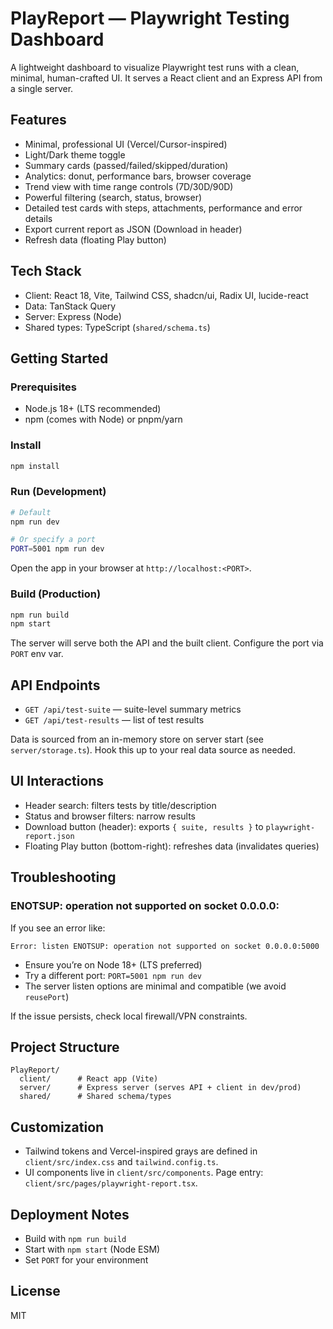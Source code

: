 # PlayReport — Playwright Testing Dashboard

A lightweight dashboard to visualize Playwright test runs with a clean, minimal, human-crafted UI. It serves a React client and an Express API from a single server.

## Features

- Minimal, professional UI (Vercel/Cursor-inspired)
- Light/Dark theme toggle
- Summary cards (passed/failed/skipped/duration)
- Analytics: donut, performance bars, browser coverage
- Trend view with time range controls (7D/30D/90D)
- Powerful filtering (search, status, browser)
- Detailed test cards with steps, attachments, performance and error details
- Export current report as JSON (Download in header)
- Refresh data (floating Play button)

## Tech Stack

- Client: React 18, Vite, Tailwind CSS, shadcn/ui, Radix UI, lucide-react
- Data: TanStack Query
- Server: Express (Node)
- Shared types: TypeScript (`shared/schema.ts`)

## Getting Started

### Prerequisites

- Node.js 18+ (LTS recommended)
- npm (comes with Node) or pnpm/yarn

### Install

```bash
npm install
```

### Run (Development)

```bash
# Default
npm run dev

# Or specify a port
PORT=5001 npm run dev
```

Open the app in your browser at `http://localhost:<PORT>`.

### Build (Production)

```bash
npm run build
npm start
```

The server will serve both the API and the built client. Configure the port via `PORT` env var.

## API Endpoints

- `GET /api/test-suite` — suite-level summary metrics
- `GET /api/test-results` — list of test results

Data is sourced from an in-memory store on server start (see `server/storage.ts`). Hook this up to your real data source as needed.

## UI Interactions

- Header search: filters tests by title/description
- Status and browser filters: narrow results
- Download button (header): exports `{ suite, results }` to `playwright-report.json`
- Floating Play button (bottom-right): refreshes data (invalidates queries)

## Troubleshooting

### ENOTSUP: operation not supported on socket 0.0.0.0:<port>

If you see an error like:

```
Error: listen ENOTSUP: operation not supported on socket 0.0.0.0:5000
```

- Ensure you’re on Node 18+ (LTS preferred)
- Try a different port: `PORT=5001 npm run dev`
- The server listen options are minimal and compatible (we avoid `reusePort`)

If the issue persists, check local firewall/VPN constraints.

## Project Structure

```
PlayReport/
  client/      # React app (Vite)
  server/      # Express server (serves API + client in dev/prod)
  shared/      # Shared schema/types
```

## Customization

- Tailwind tokens and Vercel-inspired grays are defined in `client/src/index.css` and `tailwind.config.ts`.
- UI components live in `client/src/components`. Page entry: `client/src/pages/playwright-report.tsx`.

## Deployment Notes

- Build with `npm run build`
- Start with `npm start` (Node ESM)
- Set `PORT` for your environment

## License

MIT


